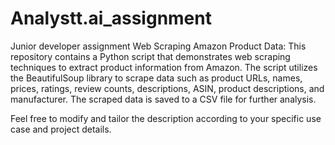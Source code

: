 # Analystt.ai_assignment
Junior developer assignment 
Web Scraping Amazon Product Data: This repository contains a Python script that demonstrates web scraping techniques to extract product information from Amazon. The script utilizes the BeautifulSoup library to scrape data such as product URLs, names, prices, ratings, review counts, descriptions, ASIN, product descriptions, and manufacturer. The scraped data is saved to a CSV file for further analysis. 

Feel free to modify and tailor the description according to your specific use case and project details.
